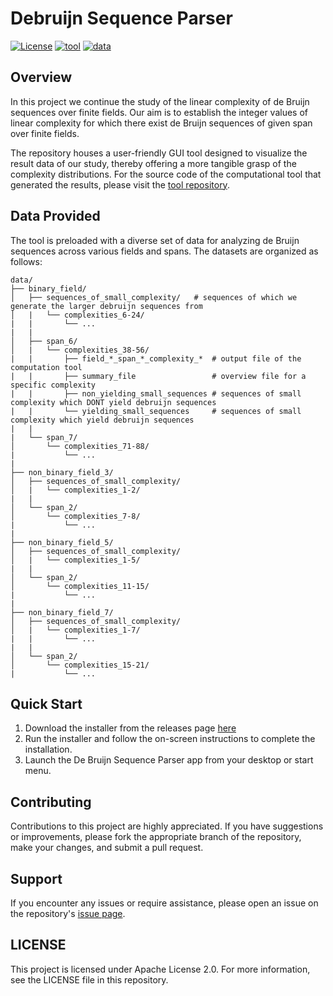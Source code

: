 # Debruijn Sequence Parser
[![License](https://img.shields.io/badge/license-Apache_2.0-green)](https://github.com/joannj35/debruijn-sequence-parser/blob/main/LICENSE)
[![tool](https://img.shields.io/badge/source_code-computational_tool-8A2BE2)](https://github.com/joannj35/debruijn-sequence-complexity-distribution)
[![data](https://img.shields.io/badge/data-overview-blue)](https://github.com/joannj35/debruijn-sequence-parser/blob/master/data/README.md)

## Overview
In this project we continue the study of the linear complexity of de Bruijn sequences over finite fields. Our aim is to establish the integer values of
linear complexity for which there exist de Bruijn sequences of given span over finite fields.

The repository houses a user-friendly GUI tool designed to visualize the result data of our study, thereby offering a more tangible grasp of the complexity distributions. For the source code of the computational tool that generated the results, please visit the [tool repository](https://github.com/joannj35/debruijn-sequence-complexity-distribution).

## Data Provided
The tool is preloaded with a diverse set of data for analyzing de Bruijn sequences across various fields and spans. The datasets are organized as follows:
```
data/
├── binary_field/
│   ├── sequences_of_small_complexity/   # sequences of which we generate the larger debruijn sequences from
│   |   └── complexities_6-24/
|   |       └── ...
|   |
│   ├── span_6/
│   |   └── complexities_38-56/
|   |       ├── field_*_span_*_complexity_*  # output file of the computation tool
|   |       ├── summary_file                 # overview file for a specific complexity
|   |       ├── non_yielding_small_sequences # sequences of small complexity which DONT yield debruijn sequences
|   |       └── yielding_small_sequences     # sequences of small complexity which yield debruijn sequences
|   |
|   └── span_7/
│       └── complexities_71-88/
|           └── ...
|
├── non_binary_field_3/
│   ├── sequences_of_small_complexity/ 
│   |   └── complexities_1-2/
|   |
│   └── span_2/
│       └── complexities_7-8/
|           └── ...
|
├── non_binary_field_5/
│   ├── sequences_of_small_complexity/ 
│   |   └── complexities_1-5/
|   |
│   └── span_2/
│       └── complexities_11-15/
|           └── ...
|
├── non_binary_field_7/
│   ├── sequences_of_small_complexity/ 
│   |   └── complexities_1-7/
|   |       └── ...
|   |
│   └── span_2/
│       └── complexities_15-21/
|           └── ...
```

## Quick Start
1. Download the installer from the releases page [here](https://github.com/joannj35/debruijn-sequence-parser/releases) 
2. Run the installer and follow the on-screen instructions to complete the installation.
3. Launch the De Bruijn Sequence Parser app from your desktop or start menu.

## Contributing
Contributions to this project are highly appreciated. If you have suggestions or improvements, please fork the appropriate branch of the repository, make your changes, and submit a pull request.

## Support
If you encounter any issues or require assistance, please open an issue on the repository's [issue page](https://github.com/joannj35/debruijn-sequence-parser/issues).

## LICENSE
This project is licensed under Apache License 2.0. For more information, see the LICENSE file in this repository.
